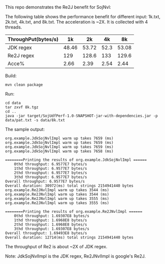 This repo demonstrates the Re2J benefit for SojNvl:

The following table shows the performance benefit for different input: 1k.txt, 2k.txt, 4k.txt, and 8k.txt. The acceleration is ~2X. It is collected with 4 threads.

|ThroughPut(bytes/s)|1k|2k|4k|8k|
|-------------------|--|--|--|--|
|JDK regex |48.46|53.72|52.3|53.08|
|Re2J regex|129  |128.6|133 |129.6|
|Acce%     |2.66 |2.39 |2.54|2.44 |

Build:
```
mvn clean package
```

Run:

```
cd data
tar zxvf 8k.tgz
cd ..
java -jar target/SojUdfPerf-1.0-SNAPSHOT-jar-with-dependencies.jar -p data/pat.txt -s data/8k.txt
```

The sample output:

```
org.example.JdkSojNvlImpl warm up takes 7659 (ms)
org.example.JdkSojNvlImpl warm up takes 7659 (ms)
org.example.JdkSojNvlImpl warm up takes 7659 (ms)
org.example.JdkSojNvlImpl warm up takes 7658 (ms)

========Printing the results of org.example.JdkSojNvlImpl ======
	0thd throughput: 6.9577E7 bytes/s
	1thd throughput: 6.9577E7 bytes/s
	2thd throughput: 6.9577E7 bytes/s
	3thd throughput: 6.9577E7 bytes/s
Overall throughput: 6.9577E7 bytes/s
Overall duration: 30972(ms) total strings 2154941440 bytes
org.example.Re2JNvlImpl warm up takes 3544 (ms)
org.example.Re2JNvlImpl warm up takes 3544 (ms)
org.example.Re2JNvlImpl warm up takes 3555 (ms)
org.example.Re2JNvlImpl warm up takes 3555 (ms)

========Printing the results of org.example.Re2JNvlImpl ======
	0thd throughput: 1.69307E8 bytes/s
	1thd throughput: 1.6968E8 bytes/s
	2thd throughput: 1.6968E8 bytes/s
	3thd throughput: 1.69307E8 bytes/s
Overall throughput: 1.69493E8 bytes/s
Overall duration: 12714(ms) total strings 2154941440 bytes
```

The throughput of Re2 is about ~2X of JDK regex.

Note:
JdkSojNvlImpl is the JDK regex, Re2JNvlImpl is google's Re2J.
